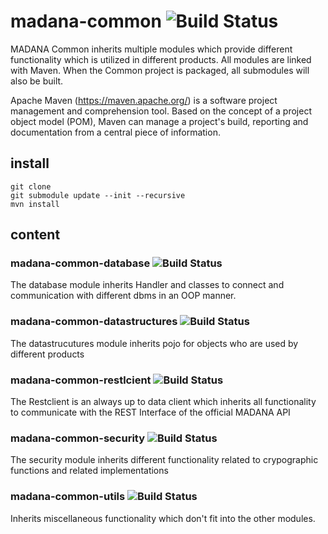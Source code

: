 # madana-common ![Build Status](https://intranet.madana.io/bamboo/plugins/servlet/wittified/build-status/MAD-MADC)

MADANA Common inherits multiple modules which provide different functionality which is utilized in different products.
All modules are linked with Maven. When the Common project is packaged, all submodules will also be built.

Apache Maven (https://maven.apache.org/)  is a software project management and comprehension tool. Based on the concept of a project object model (POM), Maven can manage a project's build, reporting and documentation from a central piece of information.

## install
```
git clone
git submodule update --init --recursive
mvn install
```

## content

### madana-common-database ![Build Status](https://intranet.madana.io/bamboo/plugins/servlet/wittified/build-status/MC-MCDB)
The database module inherits Handler and classes to connect and communication with different dbms in an OOP manner.

### madana-common-datastructures ![Build Status](https://intranet.madana.io/bamboo/plugins/servlet/wittified/build-status/MC-MCDS)
The datastrucutures module inherits pojo for objects who are used by different products

### madana-common-restlcient ![Build Status](https://intranet.madana.io/bamboo/plugins/servlet/wittified/build-status/MC-MCR)
The Restclient is an always up to data client which inherits all functionality to communicate with the REST Interface of the official MADANA API

### madana-common-security ![Build Status](https://intranet.madana.io/bamboo/plugins/servlet/wittified/build-status/MC-MCS)
The security module inherits different functionality related to crypographic functions and related implementations

### madana-common-utils ![Build Status](https://intranet.madana.io/bamboo/plugins/servlet/wittified/build-status/MC-MCU)
Inherits miscellaneous functionality which don't fit into the other modules.

